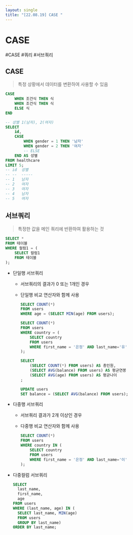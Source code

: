 ```yaml
---
layout: single
title: "[22.08.19] CASE "
---
```

# CASE

#CASE #쿼리 #서브쿼리



## CASE

> 특정 상황에서 데이터를 변환하여 사용할 수 있음

```sql
CASE
	WHEN 조건식 THEN 식
	WHEN 조건식 THEN 식
	ELSE 식
END
```

```sql
-- 성별 1(남자), 2(여자)
SELECT 
    id,
    CASE 
        WHEN gender = 1 THEN '남자'
        WHEN gender = 2 THEN '여자'
        -- ELSE 
    END AS 성별
FROM healthcare 
LIMIT 5;
-- id  성별
-- --  -----
-- 1   남자
-- 2   여자
-- 3   여자
-- 4   남자
-- 5   여자

```



## 서브쿼리

> 특정한 값을 메인 쿼리에 반환하여 활용하는 것

```sql
SELECT *
FROM 테이블
WHERE 컬럼1 = (
	SELECT 컬럼1
	FROM 테이블
);
```

- 단일행 서브쿼리

  - 서브쿼리의 결과가 0 또는 1개인 경우

  - 단일행 비교 연산자와  함께 사용

    ```sql
    SELECT COUNT(*)
    FROM users
    WHERE age = (SELECT MIN(age) FROM users);
    ```

    ```sql
    SELECT COUNT(*)
    FROM users
    WHERE country = (
    	SELECT country
    	FROM users
    	WHERE first_name = '은정' AND last_name='유'
    );
    ```

    ```sql
    SELECT
    	(SELECT COUNT(*) FROM users) AS 총인원,
    	(SELECT AVG(balance) FROM users) AS 평균연봉
    	(SELECT AVG(age) FROM users) AS 평균나이
    ;
    ```

    ```sql
    UPDATE users
    SET balance = (SELECT AVG(balance) FROM users);
    ```

    

- 다중행 서브쿼리

  - 서브쿼리 결과가 2개 이상인 경우

  - 다중행 비교 연산자와 함께 사용

    ```sql
    SELECT COUNT(*)
    FROM users
    WHERE country IN (
    	SELECT country
    	FROM users
    	WHERE first_name = '은정' AND last_name='이'
    );
    ```

    

- 다중컬럼 서브쿼리

  ```sql
  SELECT
  	last_name,
  	first_name,
  	age
  FROM users
  WHERE (last_name, age) IN (
  	SELECT last_name, MIN(age)
  	FROM users
  	GROUP BY last_name)
  ORDER BY last_name;
  ```

  
